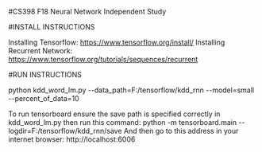 #CS398 F18 Neural Network Independent Study



#INSTALL INSTRUCTIONS

Installing Tensorflow: https://www.tensorflow.org/install/
Installing Recurrent Network: https://www.tensorflow.org/tutorials/sequences/recurrent

#RUN INSTRUCTIONS

python kdd_word_lm.py --data_path=F:/tensorflow/kdd_rnn --model=small --percent_of_data=10

To run tensorboard ensure the save path is specified correctly in kdd_word_lm.py then run this command:
python -m tensorboard.main --logdir=F:/tensorflow/kdd_rnn/save
And then go to this address in your internet browser:
http://localhost:6006